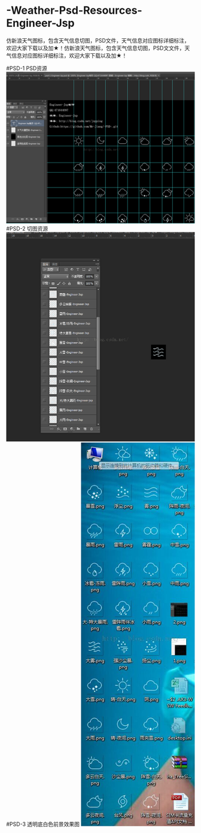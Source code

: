 # -Weather-Psd-Resources- Engineer-Jsp 


仿新浪天气图标，包含天气信息切图，PSD文件，天气信息对应图标详细标注，欢迎大家下载以及加★！仿新浪天气图标，包含天气信息切图，PSD文文件，天气信息对应图标详细标注，欢迎大家下载以及加★！


#PSD-1 PSD资源
![image](https://github.com/Mr-Jiang/-PSD-/blob/master/PSD-img-commit/PSD_1.png)
#PSD-2 切图资源
![image](https://github.com/Mr-Jiang/-PSD-/blob/master/PSD-img-commit/PSD_2.png)
#PSD-3 透明底白色前景效果图
![image](https://github.com/Mr-Jiang/-PSD-/blob/master/PSD-img-commit/PSD_3.jpg)
